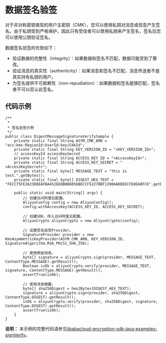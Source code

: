 # 数据签名验签

对于非对称密钥类型的用户主密钥（CMK），您可以使用私钥对消息或信息产生签名。由于私钥受到严格保护，因此只有受信者可以使用私钥来产生签名，签名后您可以使用公钥验证签名。

数据签名验签的优势如下：

-   验证数据的完整性（integrity）：如果数据和签名不匹配，数据可能受到了篡改。
-   验证消息的真实性（authenticity）：如果消息和签名不匹配，消息传送者不是真实持有私钥的用户。
-   为签名提供不可抵赖性（non-repudiation）：如果数据和签名能够匹配，签名者不可以否认此签名。

## 代码示例

```
/**
 *
 * 签名验签示例
 */
public class DigestMessageSignatureVerifySample {
    private static final String ASYM_CMK_ARN = "acs:kms:RegionId:UserId:key/CmkId";
    private static final String KEY_VERSION_ID = "<KEY_VERSION_ID>";
    // accessKeyId accessKeySecret
    private static final String ACCESS_KEY_ID = "<AccessKeyId>";
    private static final String ACCESS_KEY_SECRET = "<AccessKeySecret>";
    private static final byte[] MESSAGE_TEXT = "this is test.".getBytes();
    private static final byte[] DIGEST_HEX_TEXT = "FECC75FE2A23D8EAFBA452EE0B8B6B56BECCF52278BF1398AADDEECFE0EA0FCE".getBytes();

    public static void main(String[] args) {
        // 创建访问阿里云配置。
        AliyunConfig config = new AliyunConfig();
        config.withAccessKey(ACCESS_KEY_ID, ACCESS_KEY_SECRET);

        // 创建SDK，传入访问阿里云配置。
        AliyunCrypto aliyunCrypto = new AliyunCrypto(config);
        
        // 设置签名验签Provider。
        SignatureProvider provider = new KmsAsymmetricKeyProvider(ASYM_CMK_ARN, KEY_VERSION_ID, SignatureAlgorithm.RSA_PKCS1_SHA_256);

        // 使用原始消息。
        byte[] signature = aliyunCrypto.sign(provider, MESSAGE_TEXT, ContentType.MESSAGE).getResult();
        Boolean isOk = aliyunCrypto.verify(provider, MESSAGE_TEXT, signature, ContentType.MESSAGE).getResult();
        assertTrue(isOk);

        // 使用消息摘要。
        byte[] sha256Digest = hex2Bytes(DIGEST_HEX_TEXT);
        signature = aliyunCrypto.sign(provider, sha256Digest, ContentType.DIGEST).getResult();
        isOk = aliyunCrypto.verify(provider, sha256Digest, signature, ContentType.DIGEST).getResult();
        assertTrue(isOk);
    }
}
```

**说明：** 本示例的完整代码请参见[libabacloud-encryption-sdk-java-examples-signVerify](https://github.com/aliyun/alibabacloud-encryption-sdk-java/tree/master/src/examples/java/com/aliyun/encryptionsdk/examples/signVerify)。

